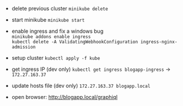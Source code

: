 - delete previous cluster
  `minikube delete`

- start minikube
`minikube start`

- enable ingress and fix a windows bug  
`minikube addons enable ingress`  
`kubectl delete -A ValidatingWebhookConfiguration ingress-nginx-admission`
  
- setup cluster
`kubectl apply -f kube`

- get ingress IP (dev only)
`kubectl get ingress blogapp-ingress` -> `172.27.163.37`

- update hosts file (dev only)
`172.27.163.37 blogapp.local`
  
- open browser: http://blogapp.local/graphiql
